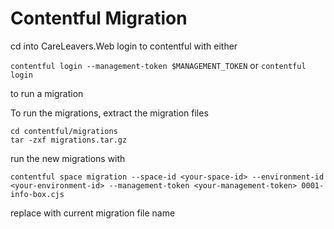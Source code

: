 # Contentful Migration
cd into CareLeavers.Web
login to contentful with either

`contentful login --management-token $MANAGEMENT_TOKEN`
or 
`contentful login`

to run a migration 

To run the migrations, extract the migration files 
```
cd contentful/migrations
tar -zxf migrations.tar.gz
```

run the new migrations with 
```
contentful space migration --space-id <your-space-id> --environment-id <your-environment-id> --management-token <your-management-token> 0001-info-box.cjs
```
replace with current migration file name